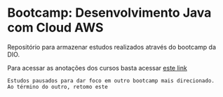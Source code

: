 # Bootcamp: Desenvolvimento Java com Cloud AWS

Repositório para armazenar estudos realizados através do bootcamp da DIO.

Para acessar as anotações dos cursos basta acessar [este link](https://marlonprado04.notion.site/Coding-The-Future-GFT-e-AWS-Desenvolvimento-Java-com-Cloud-AWS-7ac387a420444682ba759ad118772eb2?pvs=4)


```
Estudos pausados para dar foco em outro bootcamp mais direcionado.
Ao término do outro, retomo este
```
